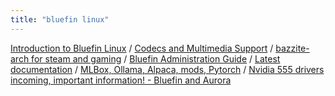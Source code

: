 ```yaml
---
title: "bluefin linux"
---
```


[Introduction to Bluefin Linux](https://universal-blue.discourse.group/t/introduction-to-bluefin/41) / 
[Codecs and Multimedia Support](https://universal-blue.discourse.group/docs?topic=314) / 
[bazzite-arch for steam and gaming](https://github.com/ublue-os/bazzite-arch) / 
[Bluefin Administration Guide](https://universal-blue.discourse.group/t/bluefin-administration-guide/40) / 
[Latest documentation](https://universal-blue.discourse.group/tags/c/bluefin/6/documentation) / 
[MLBox, Ollama, Alpaca, mods, Pytorch](https://universal-blue.discourse.group/t/machine-learning/705) / 
[Nvidia 555 drivers incoming, important information! - Bluefin and Aurora](https://universal-blue.discourse.group/t/nvidia-555-drivers-incoming-important-information/2554)
